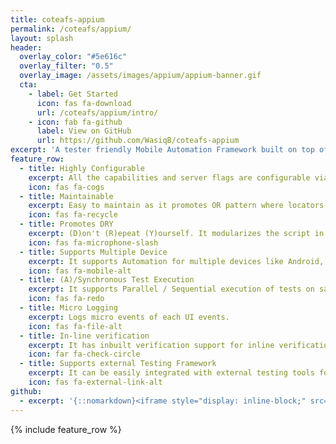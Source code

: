 ```yaml
---
title: coteafs-appium
permalink: /coteafs/appium/
layout: splash
header:
  overlay_color: "#5e616c"
  overlay_filter: "0.5"
  overlay_image: /assets/images/appium/appium-banner.gif
  cta:
    - label: Get Started
      icon: fas fa-download
      url: /coteafs/appium/intro/
    - icon: fab fa-github
      label: View on GitHub
      url: https://github.com/WasiqB/coteafs-appium
excerpt: 'A tester friendly Mobile Automation Framework built on top of Appium which supports testing web and native apps for Android, iOS and Windows real or emulator Mobiles and Tablets. <br /><br /> {::nomarkdown}<iframe style="display: inline-block;" src="https://ghbtns.com/github-btn.html?user=WasiqB&repo=coteafs-appium&type=watch&count=true&size=large&v=2" frameborder="0" scrolling="0" width="160px" height="30px"></iframe> <iframe style="display: inline-block;" src="https://ghbtns.com/github-btn.html?user=WasiqB&repo=coteafs-appium&type=star&count=true&size=large" frameborder="0" scrolling="0" width="160px" height="30px"></iframe> <iframe style="display: inline-block;" src="https://ghbtns.com/github-btn.html?user=WasiqB&repo=coteafs-appium&type=fork&count=true&size=large" frameborder="0" scrolling="0" width="158px" height="30px"></iframe>{:/nomarkdown}'
feature_row:
  - title: Highly Configurable
    excerpt: All the capabilities and server flags are configurable via YAML config file.
    icon: fas fa-cogs
  - title: Maintainable
    excerpt: Easy to maintain as it promotes OR pattern where locators are stored in it's respective Activity class.
    icon: fas fa-recycle
  - title: Promotes DRY
    excerpt: (D)on't (R)epeat (Y)ourself. It modularizes the script in small classes which removes code duplication.
    icon: fas fa-microphone-slash
  - title: Supports Multiple Device
    excerpt: It supports Automation for multiple devices like Android, iOS and Windows.
    icon: fas fa-mobile-alt
  - title: (A)/Synchronous Test Execution
    excerpt: It supports Parallel / Sequential execution of tests on same or multiple devices.
    icon: fas fa-redo
  - title: Micro Logging
    excerpt: Logs micro events of each UI events.
    icon: fas fa-file-alt
  - title: In-line verification
    excerpt: It has inbuilt verification support for inline verification of elements.
    icon: far fa-check-circle
  - title: Supports external Testing Framework
    excerpt: It can be easily integrated with external testing tools for test execution, e.g. TestNG, JUnit,  Cucumber, etc.
    icon: fas fa-external-link-alt
github:
  - excerpt: '{::nomarkdown}<iframe style="display: inline-block;" src="https://ghbtns.com/github-btn.html?user=mmistakes&repo=minimal-mistakes&type=star&count=true&size=large" frameborder="0" scrolling="0" width="160px" height="30px"></iframe> <iframe style="display: inline-block;" src="https://ghbtns.com/github-btn.html?user=mmistakes&repo=minimal-mistakes&type=fork&count=true&size=large" frameborder="0" scrolling="0" width="158px" height="30px"></iframe>{:/nomarkdown}'
---
```

{% include feature_row %}

